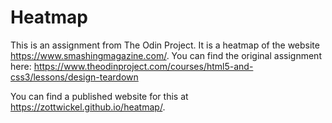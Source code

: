 # Heatmap

This is an assignment from The Odin Project. It is a heatmap of the website https://www.smashingmagazine.com/. You can find the original assignment here: https://www.theodinproject.com/courses/html5-and-css3/lessons/design-teardown

You can find a published website for this at https://zottwickel.github.io/heatmap/.
